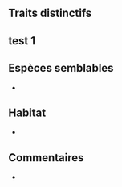 
<!--




-->

## Traits distinctifs
test 1
-

## Espèces semblables

-

## Habitat

-

## Commentaires

-


